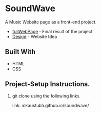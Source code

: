 # SoundWave
A Music Website page as a front-end project.
- [fullWebPage](https://mkaustubh.github.io/GymWebsite) - Final result of the project
- [Design](https://github.com/mkaustubh/GymWebsite/blob/gh-pages/copyright.jpg) - Website Idea

##  Built With
*  HTML
*  CSS

## Project-Setup Instructions.
1. git clone using the following links.

   link: mkaustubh.github.io/soundwave/
